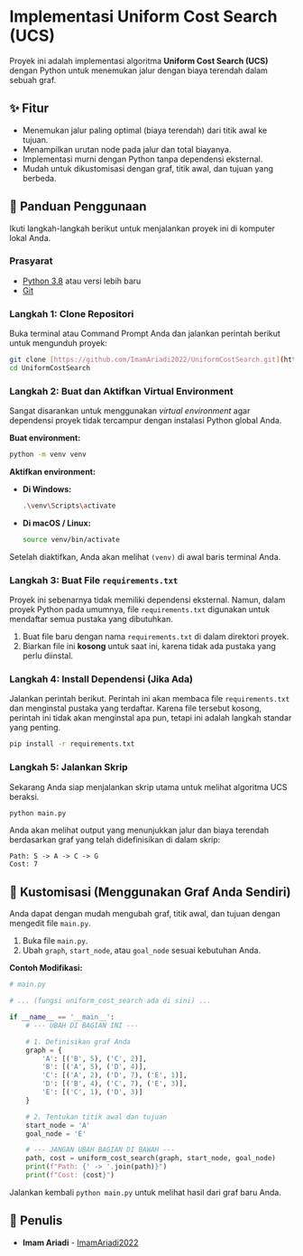 # Implementasi Uniform Cost Search (UCS)

Proyek ini adalah implementasi algoritma **Uniform Cost Search (UCS)** dengan Python untuk menemukan jalur dengan biaya terendah dalam sebuah graf.

## ✨ Fitur

-   Menemukan jalur paling optimal (biaya terendah) dari titik awal ke tujuan.
-   Menampilkan urutan node pada jalur dan total biayanya.
-   Implementasi murni dengan Python tanpa dependensi eksternal.
-   Mudah untuk dikustomisasi dengan graf, titik awal, dan tujuan yang berbeda.

## 🚀 Panduan Penggunaan

Ikuti langkah-langkah berikut untuk menjalankan proyek ini di komputer lokal Anda.

### Prasyarat

-   [Python 3.8](https://www.python.org/downloads/) atau versi lebih baru
-   [Git](https://git-scm.com/downloads/)

### Langkah 1: Clone Repositori

Buka terminal atau Command Prompt Anda dan jalankan perintah berikut untuk mengunduh proyek:
```bash
git clone [https://github.com/ImamAriadi2022/UniformCostSearch.git](https://github.com/ImamAriadi2022/UniformCostSearch.git)
cd UniformCostSearch
```

### Langkah 2: Buat dan Aktifkan Virtual Environment

Sangat disarankan untuk menggunakan *virtual environment* agar dependensi proyek tidak tercampur dengan instalasi Python global Anda.

**Buat environment:**
```bash
python -m venv venv
```

**Aktifkan environment:**
-   **Di Windows:**
    ```bash
    .\venv\Scripts\activate
    ```
-   **Di macOS / Linux:**
    ```bash
    source venv/bin/activate
    ```
Setelah diaktifkan, Anda akan melihat `(venv)` di awal baris terminal Anda.

### Langkah 3: Buat File `requirements.txt`

Proyek ini sebenarnya tidak memiliki dependensi eksternal. Namun, dalam proyek Python pada umumnya, file `requirements.txt` digunakan untuk mendaftar semua pustaka yang dibutuhkan.

1.  Buat file baru dengan nama `requirements.txt` di dalam direktori proyek.
2.  Biarkan file ini **kosong** untuk saat ini, karena tidak ada pustaka yang perlu diinstal.

### Langkah 4: Install Dependensi (Jika Ada)

Jalankan perintah berikut. Perintah ini akan membaca file `requirements.txt` dan menginstal pustaka yang terdaftar. Karena file tersebut kosong, perintah ini tidak akan menginstal apa pun, tetapi ini adalah langkah standar yang penting.

```bash
pip install -r requirements.txt
```

### Langkah 5: Jalankan Skrip

Sekarang Anda siap menjalankan skrip utama untuk melihat algoritma UCS beraksi.

```bash
python main.py
```

Anda akan melihat output yang menunjukkan jalur dan biaya terendah berdasarkan graf yang telah didefinisikan di dalam skrip:

```
Path: S -> A -> C -> G
Cost: 7
```

## 🔧 Kustomisasi (Menggunakan Graf Anda Sendiri)

Anda dapat dengan mudah mengubah graf, titik awal, dan tujuan dengan mengedit file `main.py`.

1.  Buka file `main.py`.
2.  Ubah `graph`, `start_node`, atau `goal_node` sesuai kebutuhan Anda.

**Contoh Modifikasi:**

```python
# main.py

# ... (fungsi uniform_cost_search ada di sini) ...

if __name__ == '__main__':
    # --- UBAH DI BAGIAN INI ---

    # 1. Definisikan graf Anda
    graph = {
        'A': [('B', 5), ('C', 2)],
        'B': [('A', 5), ('D', 4)],
        'C': [('A', 2), ('D', 7), ('E', 1)],
        'D': [('B', 4), ('C', 7), ('E', 3)],
        'E': [('C', 1), ('D', 3)]
    }

    # 2. Tentukan titik awal dan tujuan
    start_node = 'A'
    goal_node = 'E'

    # --- JANGAN UBAH BAGIAN DI BAWAH ---
    path, cost = uniform_cost_search(graph, start_node, goal_node)
    print(f"Path: {' -> '.join(path)}")
    print(f"Cost: {cost}")
```

Jalankan kembali `python main.py` untuk melihat hasil dari graf baru Anda.

## 👤 Penulis

-   **Imam Ariadi** - [ImamAriadi2022](https://github.com/ImamAriadi2022)